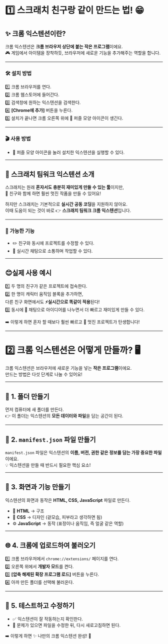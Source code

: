 # 1️⃣ 스크래치 친구랑 같이 만드는 법! 😁

## ✨ 크롬 익스텐션이란?
크롬 익스텐션은 **크롬 브라우저 상단에 붙는 작은 프로그램**이에요.  
🎮 게임에서 아이템을 장착하듯, 브라우저에 새로운 기능을 추가해주는 역할을 합니다.

---

### 🛠️ 설치 방법
1️⃣ 크롬 브라우저를 연다.  
2️⃣ 크롬 웹스토어에 들어간다.  
3️⃣ 검색창에 원하는 익스텐션을 검색한다.  
4️⃣ **[Chrome에 추가]** 버튼을 누른다.  
5️⃣ 설치가 끝나면 크롬 오른쪽 위에 🧩 퍼즐 모양 아이콘이 생긴다.  

---

### 🎬 사용 방법
- 🧩 퍼즐 모양 아이콘을 눌러 설치한 익스텐션을 실행할 수 있다.  

---

## 🤝 스크래치 팀워크 익스텐션 소개
스크래치는 원래 **혼자서도 충분히 재미있게 만들 수 있는 툴**이지만,  
👫 친구와 함께 하면 훨씬 멋진 작품을 만들 수 있어요!  

하지만 스크래치는 기본적으로 **실시간 공동 코딩**을 지원하지 않아요.  
이때 도움이 되는 것이 바로 👉 **스크래치 팀워크 크롬 익스텐션**입니다.  

---

### 🚀 가능한 기능
- ✏️ 친구와 동시에 프로젝트를 수정할 수 있다.  
- 💬 실시간 채팅으로 소통하며 작업할 수 있다.  

---

## 😊실제 사용 예시
1️⃣ 두 명의 친구가 같은 프로젝트에 접속한다.  
2️⃣ 한 명이 캐릭터 움직임 블록을 추가하면,  
   다른 친구 화면에서도 **⚡실시간으로 똑같이 적용**된다!  
3️⃣ 동시에 💬 채팅으로 아이디어를 나누면서 더 빠르고 재미있게 만들 수 있다.  

➡️ 이렇게 하면 혼자 할 때보다 훨씬 빠르고 🎉 멋진 프로젝트가 탄생합니다!  

---

# 2️⃣ 크롬 익스텐션은 어떻게 만들까? 🖥️

크롬 익스텐션은 브라우저에 새로운 기능을 넣는 **작은 프로그램**이에요.  
만드는 방법은 다섯 단계로 나눌 수 있어요!  

---

## 📂 1. 폴더 만들기
먼저 컴퓨터에 새 폴더를 만든다.  
👉 이 폴더는 익스텐션의 **모든 데이터와 파일**을 담는 공간이 된다.  

---

## 📄 2. `manifest.json` 파일 만들기
`manifest.json` 파일은 익스텐션의 **이름, 버전, 권한 같은 정보를 담는 가장 중요한 파일**이에요.  
💡 익스텐션을 만들 때 반드시 필요한 핵심 요소!  

---

## 🎨 3. 화면과 기능 만들기
익스텐션의 화면과 동작은 **HTML, CSS, JavaScript** 파일로 만든다.  

- 🧱 **HTML** → 구조  
- 🎨 **CSS** → 디자인 (겉모습, 피부라고 생각하면 됨)  
- ⚙️ **JavaScript** → 동작 (표정이나 움직임, 즉 얼굴 같은 역할)  

---

## 🌐 4. 크롬에 업로드하여 불러오기
1️⃣ 크롬 브라우저에서 `chrome://extensions/` 페이지를 연다.  
2️⃣ 오른쪽 위에서 **개발자 모드**를 켠다.  
3️⃣ **[압축 해제된 확장 프로그램 로드]** 버튼을 누른다.  
4️⃣ 아까 만든 폴더를 선택해 불러온다.  

---

## 🧪 5. 테스트하고 수정하기
- ✅ 익스텐션이 잘 작동하는지 확인한다.  
- 🔧 문제가 있으면 파일을 수정한 뒤, 다시 새로고침하면 된다.  

➡️ 이렇게 하면 ✨ 나만의 크롬 익스텐션 완성! 🚀  
